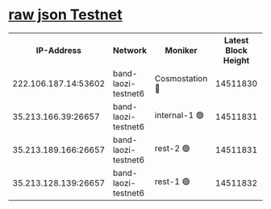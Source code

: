 
[raw json Testnet](https://rpc-check.bandt.stavr.tech/bandt/rpcbandt_result.json)
=

<table><tr><th>IP-Address</th><th>Network</th><th>Moniker</th><th>Latest Block Height</th><th>Earliest Block Height</th><th>Catching Up</th><th>Tx Index</th><th>Voting Power</th><th>Scan Time</th></tr><tr><td>222.106.187.14:53602</td><td>band-laozi-testnet6</td><td>Cosmostation 🔴</td><td>14511830</td><td>13177501</td><td>False</td><td>on</td><td>2203223</td><td>2024-01-04T04:52:39.980187496UTC</td></tr><tr><td>35.213.166.39:26657</td><td>band-laozi-testnet6</td><td>internal-1 🟢</td><td>14511831</td><td>14411831</td><td>False</td><td>on</td><td>0</td><td>2024-01-04T04:52:40.854677036UTC</td></tr><tr><td>35.213.189.166:26657</td><td>band-laozi-testnet6</td><td>rest-2 🟢</td><td>14511831</td><td>14411831</td><td>False</td><td>on</td><td>0</td><td>2024-01-04T04:52:41.699102160UTC</td></tr><tr><td>35.213.128.139:26657</td><td>band-laozi-testnet6</td><td>rest-1 🟢</td><td>14511832</td><td>14411832</td><td>False</td><td>on</td><td>0</td><td>2024-01-04T04:52:42.682290754UTC</td></tr></table>
